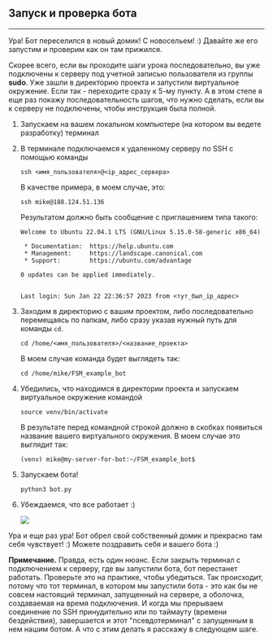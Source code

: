## Запуск и проверка бота
----------------------

Ура! Бот переселился в новый домик! С новосельем! :) Давайте же его запустим и проверим как он там прижился.

Скорее всего, если вы проходите шаги урока последовательно, вы уже подключены к серверу под учетной записью пользователя из группы **sudo**. Уже зашли в директорию проекта и запустили виртуальное окружение. Если так - переходите сразу к 5-му пункту. А в этом степе я еще раз покажу последовательность шагов, что нужно сделать, если вы к серверу не подключены, чтобы инструкция была полной.

1.  Запускаем на вашем локальном компьютере (на котором вы ведете разработку) терминал
2.  В терминале подключаемся к удаленному серверу по SSH с помощью команды
    
        ssh <имя_пользователя>@<ip_адрес_сервера>
    
    В качестве примера, в моем случае, это:
    
        ssh mike@188.124.51.136
    
    Результатом должно быть сообщение с приглашением типа такого:
    
        Welcome to Ubuntu 22.04.1 LTS (GNU/Linux 5.15.0-58-generic x86_64)
        
         * Documentation:  https://help.ubuntu.com
         * Management:     https://landscape.canonical.com
         * Support:        https://ubuntu.com/advantage
        
        0 updates can be applied immediately.
        
        
        Last login: Sun Jan 22 22:36:57 2023 from <тут_был_ip_адрес>
    
3.  Заходим в директорию с вашим проектом, либо последовательно перемещаясь по папкам, либо сразу указав нужный путь для команды `cd`.
    
        cd /home/<имя_пользователя>/<название_проекта>
    
    В моем случае команда будет выглядеть так:
    
        cd /home/mike/FSM_example_bot
    
4.  Убедились, что находимся в директории проекта и запускаем виртуальное окружение командой
    
        source venv/bin/activate
    
    В результате перед командной строкой должно в скобках появиться название вашего виртуального окружения. В моем случае это выглядит так:
    
        (venv) mike@my-server-for-bot:~/FSM_example_bot$
    
5.  Запускаем бота!
    
        python3 bot.py
    
6.  Убеждаемся, что все работает :)
    
    ![](https://ucarecdn.com/f0ab9076-2301-43e5-b406-32aa1c06f077/)
    

Ура и еще раз ура! Бот обрел свой собственный домик и прекрасно там себя чувствует! :) Можете поздравить себя и вашего бота :) 

**Примечание.** Правда, есть один нюанс. Если закрыть терминал с подключением к серверу, где вы запустили бота, бот перестанет работать. Проверьте это на практике, чтобы убедиться. Так происходит, потому что тот терминал, в котором мы запустили бота - это как бы не совсем настоящий терминал, запущенный на сервере, а оболочка, создаваемая на время подключения. И когда мы прерываем соединение по SSH принудительно или по таймауту (времени бездействия), завершается и этот "псевдотерминал" с запущенным в нем нашим ботом. А что с этим делать я расскажу в следующем шаге.